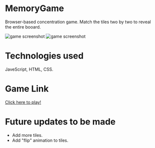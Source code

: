 # MemoryGame 
 Browser-based concentration game.
 Match the tiles two by two to reveal the entire booard.
 
![game screenshot](https://gyazo.com/13ece4e1d68902101cd69d868f7dcdea)
![game screenshot](https://gyazo.com/7ef3228d2359d7ee416a9c4317b5a903)

# Technologies used
 JaveScript, HTML, CSS.

# Game Link 
[Click here to play!](https://github.com/jessmucklow/MemoryGame)

# Future updates to be made
- Add more tiles.
- Add "flip" animation to tiles. 
